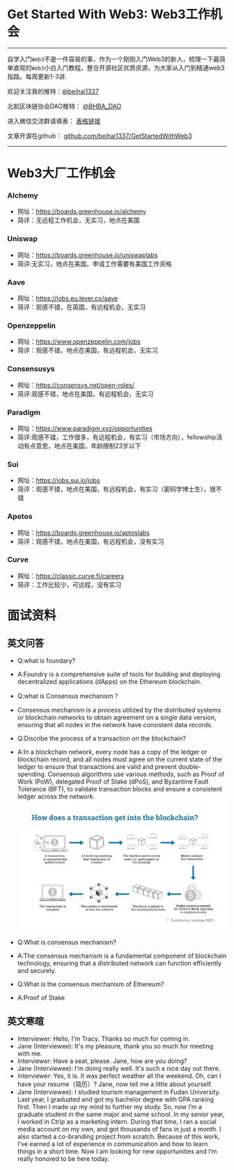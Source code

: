 # Get Started With Web3: Web3工作机会

---

自学入门`Web3`不是一件容易的事，作为一个刚刚入门Web3的新人，梳理一下最简单直观的`Web3`小白入门教程。整合开源社区优质资源，为大家从入门到精通web3指路。每周更新1-3讲.

欢迎关注我的推特：[@beihai1337](https://twitter.com/beihai1337)

北航区块链协会DAO推特： [@BHBA_DAO](https://twitter.com/BHBA_DAO)

进入微信交流群请填表： [表格链接](https:)

文章开源在github： [github.com/beihai1337/GetStartedWithWeb3](https://github.com/beihai1337/GetStartedWithWeb3)

---
# Web3大厂工作机会

### Alchemy 
+ 网址：https://boards.greenhouse.io/alchemy
+ 简评：无远程工作机会，无实习，地点在美国
### Uniswap
+ 网址：https://boards.greenhouse.io/uniswaplabs
+ 简评:无实习，地点在美国，申请工作需要有美国工作资格
### Aave
+ 网址：https://jobs.eu.lever.co/aave
+ 简评：观感不错，在英国，有远程机会，无实习
### Openzeppelin
+ 网址：https://www.openzeppelin.com/jobs
+ 简评：观感不错，地点在美国，有远程机会，无实习
### Consensusys
+ 网址：https://consensys.net/open-roles/
+ 简评:观感不错，地点在美国，有远程机会，无实习
### Paradigm
+ 网址：https://www.paradigm.xyz/opportunities
+ 简评:观感不错，工作很多，有远程机会，有实习（市场方向），fellowship活动有点意思，地点在美国，年龄限制23岁以下
### Sui
+ 网址：https://jobs.sui.io/jobs
+ 简评：观感不错，地点在美国，有远程机会，有实习（密码学博士生），很不错
### Apotos
+ 网址：https://boards.greenhouse.io/aptoslabs
+ 简评：观感不错，地点在美国，有远程机会，没有实习
### Curve
+ 网址：https://classic.curve.fi/careers
+ 简评：工作比较少，可远程，没有实习

# 面试资料
## 英文问答
+ Q:what is foundary?
+ A:Foundry is a comprehensive suite of tools for building and deploying decentralized applications (dApps) on the Ethereum blockchain.

+ Q:what is Consensus mechanism？
+ Consensus mechanism is a process utilized by the distributed systems or blockchain networks to obtain agreement on a single data version, ensuring that all nodes in the network have consistent data records.

+ Q:Discribe the process of a transaction on the blockchain?
+ A:In a blockchain network, every node has a copy of the ledger or blockchain record, and all nodes must agree on the current state of the ledger to ensure that transactions are valid and prevent double-spending. Consensus algorithms use various methods, such as Proof of Work (PoW), delegated Proof of Stake (dPoS), and Byzantine Fault Tolerance (BFT), to validate transaction blocks and ensure a consistent ledger across the network.
![](./img/01.png)

+ Q:What is consensus mechanism?
+ A:The consensus mechanism is a fundamental component of blockchain technology, ensuring that a distributed network can function efficiently and securely.

+ Q:What is the consensus mechanism of Ethereum?
+ A:Proof of Stake

## 英文寒暄
+ Interviewer: Hello, I'm Tracy. Thanks so much for coming in.
+ Jane (Interviewee): It's my pleasure, thank you so much for meeting with me.
+ Interviewer: Have a seat, please. Jane, how are you doing?
+ Jane (Interviewee): I'm doing really well. It's such a nice day out there. 
+ Interviewer: Yes, it is. It was perfect weather all the weekend. Oh, can I have your resume（简历）? Jane, now tell me a little about yourself.
+ Jane (Interviewee): I studied tourism management in Fudan University. Last year, I graduated and got my bachelor degree with GPA ranking first. Then I made up my mind to further my study. So, now I’m a graduate student in the same major and same school. In my senior year, I worked in Ctrip as a marketing intern. During that time, I ran a social media account on my own, and got thousands of fans in just a month. I also started a co-branding project from scratch. Because of this work, I’ve earned a lot of experience in communication and how to learn things in a short time. Now I am looking for new opportunities and I’m really honored to be here today.
